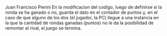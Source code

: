 Juan Francisco Pierini 
En la modificacion del codigo, luego de definirse si la ronda se ha ganado o no, guarda el dato en el contador de puntos y, en el caso de que alguno de los dos (el jugador, la PC) llegue
a una instancia en la que la cantidad de rondas ganadas (puntos) no le da la posibilidad de remontar al rival, el juego se termina.
